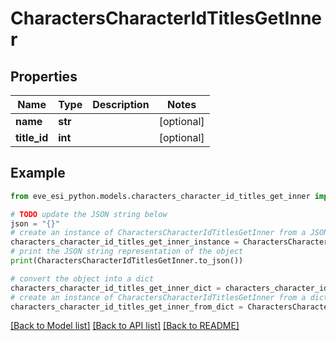 # CharactersCharacterIdTitlesGetInner


## Properties

Name | Type | Description | Notes
------------ | ------------- | ------------- | -------------
**name** | **str** |  | [optional] 
**title_id** | **int** |  | [optional] 

## Example

```python
from eve_esi_python.models.characters_character_id_titles_get_inner import CharactersCharacterIdTitlesGetInner

# TODO update the JSON string below
json = "{}"
# create an instance of CharactersCharacterIdTitlesGetInner from a JSON string
characters_character_id_titles_get_inner_instance = CharactersCharacterIdTitlesGetInner.from_json(json)
# print the JSON string representation of the object
print(CharactersCharacterIdTitlesGetInner.to_json())

# convert the object into a dict
characters_character_id_titles_get_inner_dict = characters_character_id_titles_get_inner_instance.to_dict()
# create an instance of CharactersCharacterIdTitlesGetInner from a dict
characters_character_id_titles_get_inner_from_dict = CharactersCharacterIdTitlesGetInner.from_dict(characters_character_id_titles_get_inner_dict)
```
[[Back to Model list]](../README.md#documentation-for-models) [[Back to API list]](../README.md#documentation-for-api-endpoints) [[Back to README]](../README.md)


